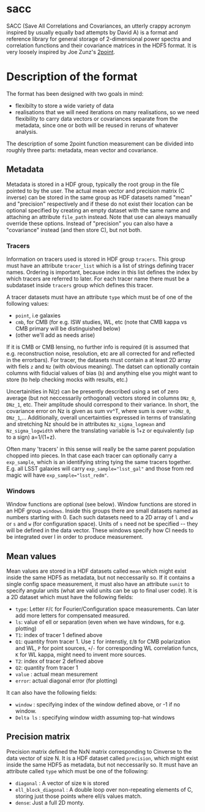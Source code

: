 # sacc

SACC (Save All Correlations and Covariances, an utterly crappy acronym inspired by usually equally bad attempts by David A) is  a format and reference library for general storage of 2-dimensional power spectra and correlation functions and their covariance matrices in the HDF5 format. It is very loosely inspired by Joe Zunz's [2point](https://github.com/joezuntz/2point).

# Description of the format

The format has been designed with two goals in mind:
 * flexibilty to store a wide variety of data 
 * realisations that we will need iterations on many realisations, so we need flexibility to carry data vectors or covariances separate from the metadata, since one or both will be reused in reruns of whatever analysis.
 
 The description of some 2point function measurement can be divided into roughly three parts: metadata, mean vector and covariance.
 
## Metadata ##
 
Metadata is stored in a HDF group, typically the root group in the file pointed to by the user. The actual mean vector and precision matrix (C inverse) can be stored in the same group as HDF datasets named "mean" and "precision" respectively and if these do not exist their location can be optional specified by creating an empty dataset with the same name and attaching an attribute `file_path` instead. Note that use can always manually override these options. Instead of "precision" you can also have a "covariance" instead (and then store C), but not both.

### Tracers ###

Information on tracers used is stored in HDF group `tracers`. This group must have an attribute `tracer_list` which is a list of strings defining tracer names. Ordering is important, because index in this list defines the index by which tracers are referred to later. For each tracer name there must be a subdataset inside `tracers` group which defines this tracer. 

A tracer datasets must have an attribute `type` which must be of one of the following values:
 * `point`, i.e galaxies 
 * `cmb`, for CMB (for e.g. ISW studies, WL, etc (note that CMB kappa vs CMB primary will be distinguished below)
 * (other we'll add as needs arise)
 
If it is CMB or CMB lensing, no further info is required (it is assumed that e.g. reconstruction noise, resolution, etc are all corrected for and reflected in the errorbars). For tracer, the datasets must contain a at least 2D array with fiels `z` and `Nz` (with obvious meaning). The datset can optionally contain columns with fiducial values of bias (`b`) and anything else you might want to store (to help checking mocks with results, etc.)

Uncertainities in N(z) can be presently described using a set of zero average (but not neccessarily orthogonal) vectors stored in columns `DNz_0`, `DNz_1`, etc. Their amplitude should correspond to their variance. In short, the covariance error on Nz is given as sum vv^T, where sum is over v=`DNz_0`, `DNz_1`,... Additionally, overall uncertainties expressed in terms of translating and stretching Nz should be in attributes `Nz_sigma_logmean` and `Nz_sigma_logwidth` where the translating variable is 1+z or equivalently (up to a sign) a=1/(1+z).

Often many 'tracers' in this sense will really be the same parent population chopped into pieces. In that case each tracer can optionally carry a `exp_sample`, which is an identifying string tying the same tracers together. E.g. all LSST galaxies will carry `exp_sample="lsst_gal"` and those from red magic will have `exp_sample="lsst_redm"`.



### Windows ###

Window functions are optional (see below). Window functions are stored in an HDF group `windows`. Inside this groups there are small datasets named as numbers starting with 0.  Each such datasets need to a 2D array of `l` and `w` or `s` and `w` (for configuration space). Units of `s` need not be specified -- they will be defined in the data vector. These windows specify how Cl needs to be integrated over l in order to produce measurement.

## Mean values ##

Mean values are stored in a HDF datasets called `mean` which might exist inside the same HDF5 as metadata, but not neccessarily so. If it contains a single config space measurement, it must also have an attribute `sunit` to specify angular units (what are valid units can be up to final user code). It is a 2D dataset which must have the following fields:
 * `type`: Letter `F`/`C` for Fourier/Configuration space measurements. Can later add more letters for compensated measured. 
 * `ls`: value of ell or separation (even when we have windows, for e.g. plotting)
 * `T1`: index of tracer 1 defined above
 * `Q1`: quantity from tracer 1. Use `I` for intenstiy, `E`/`B` for CMB polarization and WL, `P` for point sources, `+`/`-` for corresponding WL correlation funcs, `K` for WL kappa, might need to invent more sources.
 * `T2`: index of tracer 2 defined above
 * `Q2`: quantity from tracer 1
 * `value` : actual mean mesurement
 * `error`: actual diagonal error (for plotting)
 
It can also have the following fields:
 * `window` : specifying index of the window defined above, or -1 if no window.
 * `Delta ls` : specifying window width assuming top-hat windows
 
## Precision matrix ##
 
Precision matrix defined the NxN matrix corresponding to Cinverse to the data vector of size N. It is a HDF dataset called `precision`, which might exist inside the same HDF5 as metadata, but not neccessarily so. It must have an attribute called `type` which must be one of the following:
 * `diagonal` : A vector of size `N` is stored
 * `ell_block_diagonal` : A double loop over non-repeating elements of C, storing just those points where ell/s values match. 
 * `dense`: Just a full 2D monty.
 
 



